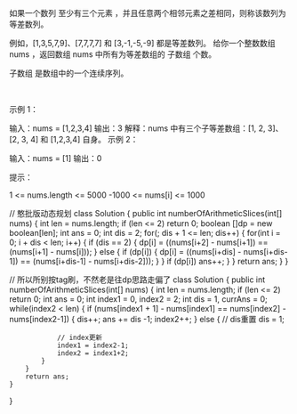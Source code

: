 如果一个数列 至少有三个元素 ，并且任意两个相邻元素之差相同，则称该数列为等差数列。

例如，[1,3,5,7,9]、[7,7,7,7] 和 [3,-1,-5,-9] 都是等差数列。
给你一个整数数组 nums ，返回数组 nums 中所有为等差数组的 子数组 个数。

子数组 是数组中的一个连续序列。

 

示例 1：

输入：nums = [1,2,3,4]
输出：3
解释：nums 中有三个子等差数组：[1, 2, 3]、[2, 3, 4] 和 [1,2,3,4] 自身。
示例 2：

输入：nums = [1]
输出：0
 

提示：

1 <= nums.length <= 5000
-1000 <= nums[i] <= 1000




// 憨批版动态规划
class Solution {
    public int numberOfArithmeticSlices(int[] nums) {
        int len = nums.length;
        if (len <= 2) return 0;
        boolean []dp = new boolean[len];
        int ans = 0;
        int dis = 2;
        for(; dis + 1 <= len; dis++) {
            for(int i = 0; i + dis < len; i++) {
                if (dis == 2) {
                    dp[i] = ((nums[i+2] - nums[i+1]) == (nums[i+1] - nums[i]));
                } else {
                    if (dp[i]) {
                        dp[i] = ((nums[i+dis] - nums[i+dis-1]) == (nums[i+dis-1] - nums[i+dis-2]));
                    }
                }
                if (dp[i]) ans++;
            }
        }
        return ans;
    }
}


// 所以所别按tag刷，不然老是往dp思路走偏了
class Solution {
    public int numberOfArithmeticSlices(int[] nums) {
        int len = nums.length;
        if (len <= 2) return 0;
        int ans = 0;
        int index1 = 0, index2 = 2;
        int dis = 1, currAns = 0;
        while(index2 < len) {
            if (nums[index1 + 1] - nums[index1] == nums[index2] - nums[index2-1]) {
                dis++;
                ans += dis -1;
                index2++;
            } else {
                // dis重置
                dis = 1;


                // index更新
                index1 = index2-1;
                index2 = index1+2;
            }
        }  
        return ans;
    }
}